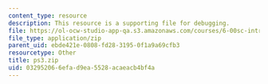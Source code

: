 ```yaml
---
content_type: resource
description: This resource is a supporting file for debugging.
file: https://ol-ocw-studio-app-qa.s3.amazonaws.com/courses/6-00sc-introduction-to-computer-science-and-programming-spring-2011/032952066efad9ea5528acaeacb4bf4a_ps3.zip
file_type: application/zip
parent_uid: ebde421e-0808-fd28-3195-0f1a9a69cfb3
resourcetype: Other
title: ps3.zip
uid: 03295206-6efa-d9ea-5528-acaeacb4bf4a
---
```

